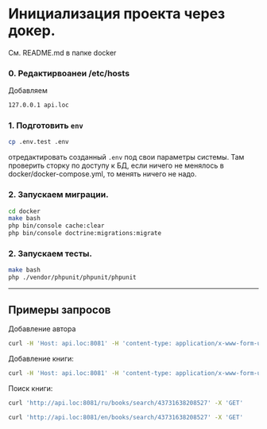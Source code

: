 # Инициализация проекта через докер.
См. README.md в папке docker

### 0. Редактирвоанеи /etc/hosts
Добавляем 
```bash
127.0.0.1 api.loc
```

### 1. Подготовить `env`
```bash
cp .env.test .env
```
отредактировать созданный `.env` под свои параметры системы.
Там проверить сторку по доступу к БД, если ничего не менялось в docker/docker-compose.yml, то менять ничего не надо.

### 2. Запускаем миграции.
```bash
cd docker
make bash
php bin/console cache:clear
php bin/console doctrine:migrations:migrate
```

### 2. Запускаем тесты.
```bash
make bash
php ./vendor/phpunit/phpunit/phpunit
```
---
## Примеры запросов

Добавление автора
```bash
curl -H 'Host: api.loc:8081' -H 'content-type: application/x-www-form-urlencoded; charset=utf-8' --data-binary "name=My_first_test_author" --compressed 'http://api.loc:8081/author/create'
```

Добавление книги:

```bash
curl -H 'Host: api.loc:8081' -H 'content-type: application/x-www-form-urlencoded; charset=utf-8' --data-binary "names[en]=My_first_book&names[ru]=моя_первая_книга&authorId=2" --compressed 'http://api.loc:8081/book/create'
```

Поиск книги:
```bash
curl 'http://api.loc:8081/ru/books/search/43731638208527' -X 'GET'
```

```bash
curl 'http://api.loc:8081/en/books/search/43731638208527' -X 'GET'
````

